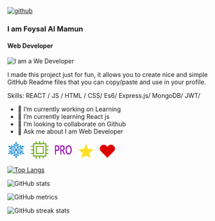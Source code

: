 [<img src='https://cdn.jsdelivr.net/npm/simple-icons@3.0.1/icons/github.svg' alt='github' height='40'>](https://github.com/09mehed)  

### I am Foysal Al Mamun
#### Web Developer
![I am a We Developer](https://i.ibb.co.com/VmJGCx9/Untitled-design.jpg)

I made this project just for fun, it allows you to create nice and simple GitHub Readme files that you can copy/paste and use in your profile.

Skills: REACT / JS / HTML / CSS/ Es6/ Express.js/ MongoDB/ JWT/

- 🔭 I’m currently working on Learning 
- 🌱 I’m currently learning React js 
- 👯 I’m looking to collaborate on Github 
- 💬 Ask me about I am Web Developer 


<a href='https://archiveprogram.github.com/'><img src='https://raw.githubusercontent.com/acervenky/animated-github-badges/master/assets/acbadge.gif' width='40' height='40'></a> <a href='https://docs.github.com/en/developers'><img src='https://raw.githubusercontent.com/acervenky/animated-github-badges/master/assets/devbadge.gif' width='40' height='40'></a> <a href='https://github.com/pricing'><img src='https://raw.githubusercontent.com/acervenky/animated-github-badges/master/assets/pro.gif' width='40' height='40'></a> <a href='https://stars.github.com/'><img src='https://raw.githubusercontent.com/acervenky/animated-github-badges/master/assets/starbadge.gif' width='35' height='35'></a> <a href='https://docs.github.com/en/github/supporting-the-open-source-community-with-github-sponsors'><img src='https://raw.githubusercontent.com/acervenky/animated-github-badges/master/assets/sponsorbadge.gif' width='35' height='35'></a> 

[![Top Langs](https://github-readme-stats.vercel.app/api/top-langs/?username=09mehed)](https://github.com/anuraghazra/github-readme-stats)

![GitHub stats](https://github-readme-stats.vercel.app/api?username=09mehed&show_icons=true)  

![GitHub metrics](https://metrics.lecoq.io/09mehed)  

![GitHub streak stats](https://streak-stats.demolab.com/?user=09mehed)  



